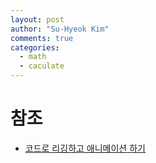 ```yaml
---
layout: post
author: "Su-Hyeok Kim"
comments: true
categories:
  - math
  - caculate
---
```



<!--
  make simple 3d rendring source
  - mesh construction(verices, indecies, uv)
  - rig, animate
-->

# 참조

- [코드로 리깅하고 애니메이션 하기](https://github.com/GameEngineStudy/CodeRigging)

